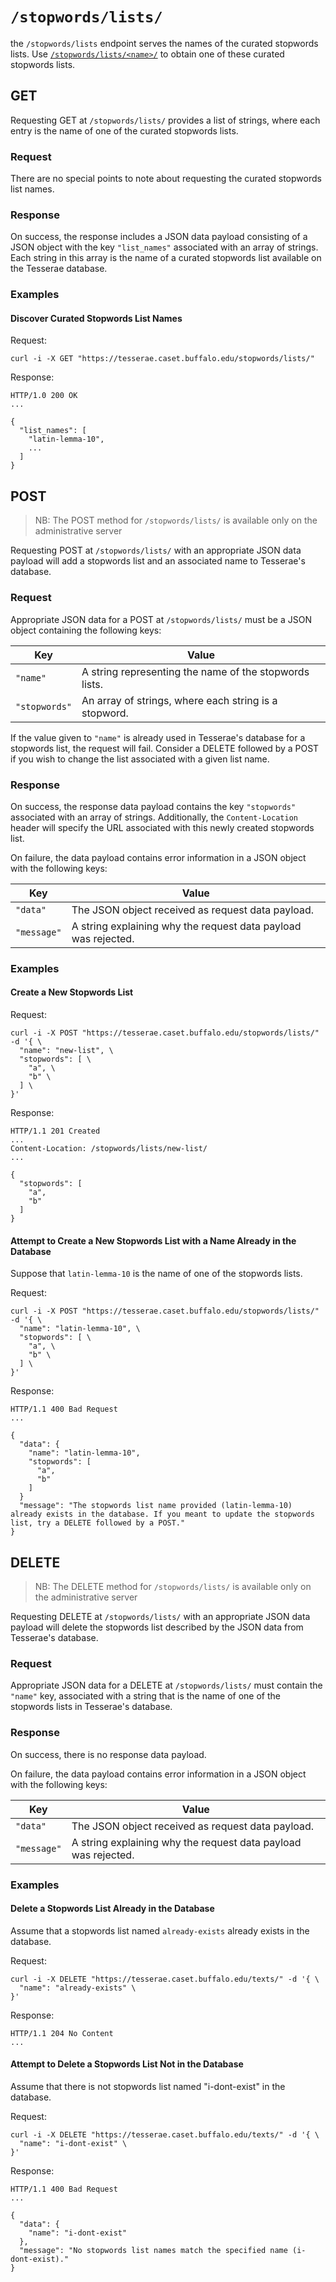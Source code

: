 # `/stopwords/lists/`

the `/stopwords/lists` endpoint serves the names of the curated stopwords lists.  Use [`/stopwords/lists/<name>/`](stopwords-lists-name.md) to obtain one of these curated stopwords lists.

## GET

Requesting GET at `/stopwords/lists/` provides a list of strings, where each entry is the name of one of the curated stopwords lists.

### Request

There are no special points to note about requesting the curated stopwords list names.

### Response

On success, the response includes a JSON data payload consisting of a JSON object with the key `"list_names"` associated with an array of strings.  Each string in this array is the name of a curated stopwords list available on the Tesserae database.

### Examples

#### Discover Curated Stopwords List Names

Request:

```
curl -i -X GET "https://tesserae.caset.buffalo.edu/stopwords/lists/"
```

Response:

```
HTTP/1.0 200 OK
...

{
  "list_names": [
    "latin-lemma-10",
    ...
  ]
}
```

## POST

> NB:  The POST method for `/stopwords/lists/` is available only on the administrative server

Requesting POST at `/stopwords/lists/` with an appropriate JSON data payload will add a stopwords list and an associated name to Tesserae's database.

### Request

Appropriate JSON data for a POST at `/stopwords/lists/` must be a JSON object containing the following keys:

|Key|Value|
|---|---|
|`"name"`|A string representing the name of the stopwords lists.|
|`"stopwords"`|An array of strings, where each string is a stopword.|

If the value given to `"name"` is already used in Tesserae's database for a stopwords list, the request will fail.  Consider a DELETE followed by a POST if you wish to change the list associated with a given list name.

### Response

On success, the response data payload contains the key `"stopwords"` associated with an array of strings.  Additionally, the `Content-Location` header will specify the URL associated with this newly created stopwords list.

On failure, the data payload contains error information in a JSON object with the following keys:

|Key|Value|
|---|---|
|`"data"`|The JSON object received as request data payload.|
|`"message"`|A string explaining why the request data payload was rejected.|

### Examples

#### Create a New Stopwords List

Request:

```
curl -i -X POST "https://tesserae.caset.buffalo.edu/stopwords/lists/" -d '{ \
  "name": "new-list", \
  "stopwords": [ \
    "a", \
    "b" \
  ] \
}'
```

Response:

```
HTTP/1.1 201 Created
...
Content-Location: /stopwords/lists/new-list/
...

{ 
  "stopwords": [
    "a",
    "b"
  ]
}
```

#### Attempt to Create a New Stopwords List with a Name Already in the Database

Suppose that `latin-lemma-10` is the name of one of the stopwords lists.

Request:

```
curl -i -X POST "https://tesserae.caset.buffalo.edu/stopwords/lists/" -d '{ \
  "name": "latin-lemma-10", \
  "stopwords": [ \
    "a", \
    "b" \
  ] \
}'
```

Response:

```
HTTP/1.1 400 Bad Request
...

{ 
  "data": {
    "name": "latin-lemma-10",
    "stopwords": [
      "a",
      "b"
    ]
  }
  "message": "The stopwords list name provided (latin-lemma-10) already exists in the database. If you meant to update the stopwords list, try a DELETE followed by a POST."
}
```

## DELETE

> NB:  The DELETE method for `/stopwords/lists/` is available only on the administrative server

Requesting DELETE at `/stopwords/lists/` with an appropriate JSON data payload will delete the stopwords list described by the JSON data from Tesserae's database.

### Request

Appropriate JSON data for a DELETE at `/stopwords/lists/` must contain the `"name"` key, associated with a string that is the name of one of the stopwords lists in Tesserae's database.

### Response

On success, there is no response data payload.

On failure, the data payload contains error information in a JSON object with the following keys:

|Key|Value|
|---|---|
|`"data"`|The JSON object received as request data payload.|
|`"message"`|A string explaining why the request data payload was rejected.|

### Examples

#### Delete a Stopwords List Already in the Database

Assume that a stopwords list named `already-exists` already exists in the database.


Request:

```
curl -i -X DELETE "https://tesserae.caset.buffalo.edu/texts/" -d '{ \
  "name": "already-exists" \
}'
```

Response:

```
HTTP/1.1 204 No Content
...
```

#### Attempt to Delete a Stopwords List Not in the Database

Assume that there is not stopwords list named "i-dont-exist" in the database.

Request:

```
curl -i -X DELETE "https://tesserae.caset.buffalo.edu/texts/" -d '{ \
  "name": "i-dont-exist" \
}'
```

Response:

```
HTTP/1.1 400 Bad Request
...

{
  "data": {
    "name": "i-dont-exist"
  },
  "message": "No stopwords list names match the specified name (i-dont-exist)."
}
```
